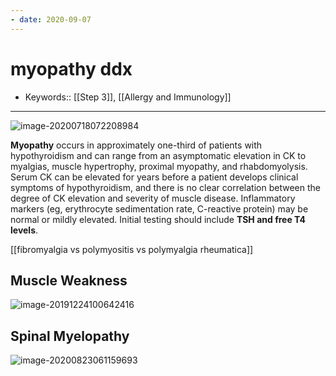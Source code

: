 ```yaml
---
- date: 2020-09-07
---
```


# myopathy ddx

- Keywords:: [[Step 3]], [[Allergy and Immunology]]
---

<!-- myopathy ddx, sx, ESR/CK -->

![image-20200718072208984](https://photos.thisispiggy.com/file/wikiFiles/image-20200718072208984.png)

**Myopathy** occurs in approximately one-third of patients  with hypothyroidism and can range from an asymptomatic elevation in CK  to myalgias, muscle hypertrophy, proximal myopathy, and rhabdomyolysis.  Serum CK can be elevated for years before a patient develops clinical  symptoms of hypothyroidism, and there is no clear correlation between  the degree of CK elevation and severity of muscle disease. Inflammatory markers (eg, erythrocyte sedimentation rate, C-reactive protein) may be normal or mildly elevated. Initial testing should include **TSH and free T4 levels**.

[[fibromyalgia vs polymyositis vs polymyalgia rheumatica]]

## Muscle Weakness

<!-- neuromuscular weakness locations, causes -->

![image-20191224100642416](https://photos.thisispiggy.com/file/wikiFiles/image-20191224100642416.png)

## Spinal Myelopathy

<!--  spinal myelopathy evaluation -->

![image-20200823061159693](https://photos.thisispiggy.com/file/wikiFiles/image-20200823061159693.png)
